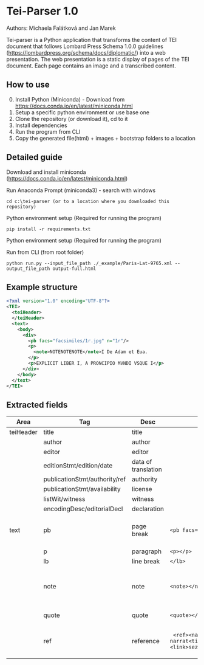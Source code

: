 # Tei-Parser 1.0

Authors: Michaela Falátková and Jan Marek

Tei-parser is a Python application that transforms the content of TEI document that follows Lombard Press Schema 1.0.0 guidelines (https://lombardpress.org/schema/docs/diplomatic/) into a web presentation. 
The web presentation is a static display of pages of the TEI document. Each page contains an image and a transcribed content.

##  How to use
0. Install Python (Miniconda) - Download from https://docs.conda.io/en/latest/miniconda.html
1. Setup a specific python environment or use base one 
2. Clone the repository (or download it), cd to it
4. Install dependencies
5. Run the program from CLI
6. Copy the generated file(html) + images + bootstrap folders to a location 

## Detailed guide
Download and install miniconda (https://docs.conda.io/en/latest/miniconda.html)

Run Anaconda Prompt (miniconda3) -  search with windows
```
cd c:\tei-parser (or to a location where you downloaded this repository)
```
Python environment setup (Required for running the program)
```
pip install -r requirements.txt
```
Python environment setup (Required for running the program)

Run from CLI (from root folder)
```
python run.py --input_file_path ./_example/Paris-Lat-9765.xml --output_file_path output-full.html
```

## Example structure
```xml
<?xml version="1.0" encoding="UTF-8"?>
<TEI>
  <teiHeader>
  </teiHeader>
  <text>
    <body>
      <div>  
        <pb facs="facsimiles/1r.jpg" n="1r"/>    
        <p>
          <note>NOTENOTENOTE</note>I De Adam et Eua.
        </p>
        <p>EXPLICIT LIBER I, A PRONCIPIO MVNDI VSQUE I</p>
      </div>
    </body>
  </text>
</TEI>
```

## Extracted fields

| Area  | Tag  | Desc  | Example  | Visualization  |
| --------- | --- |---------- | ------------- |------------- |
| teiHeader | title  | title  | | header, title  |
| | author  | author  | | header  |
| | editor  | editor  | | footer  |
| | editionStmt/edition/date  | data of translation  | |header  |
| | publicationStmt/authority/ref  | authority  | | footer  |
| | publicationStmt/availability  | license  | | footer  |
| | listWit/witness  | witness  | | header  |
| | encodingDesc/editorialDecl  | declaration  | | footer  |
| text  | pb  | page break  |``` <pb facs="" n="2v"/> ``` | will break page; facs - link to an image; n - above page
| | p  |paragraph  | ``` <p></p> ``` |same as html p  |
| | lb | line break  |``` </lb> ```  | not used
| | note  |note  | ``` <note></note> ```  |under text, types do not matter, number the notes, display the number in the text |
| | quote | quote  |``` <quote></quote> ```  | italica (nothing else)
| | ref  |reference  | ``` <ref><name>Horosii</name> narrat<title>historia</title><link>seznam.cz</link></ref>```  | link ``` <a href="seznam.cz"><u>Horosiii narrat historia</u></a> ```  |

